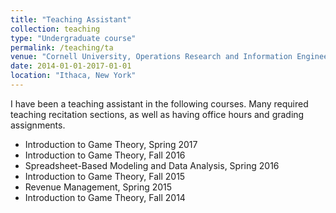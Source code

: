 ```yaml
---
title: "Teaching Assistant"
collection: teaching
type: "Undergraduate course"
permalink: /teaching/ta
venue: "Cornell University, Operations Research and Information Engineering"
date: 2014-01-01-2017-01-01
location: "Ithaca, New York"
---
```


I have been a teaching assistant in the following courses.  Many required
teaching recitation sections, as well as having office hours and grading
assignments.

* Introduction to Game Theory, Spring 2017
* Introduction to Game Theory, Fall 2016
* Spreadsheet-Based Modeling and Data Analysis, Spring 2016
* Introduction to Game Theory, Fall 2015
* Revenue Management, Spring 2015
* Introduction to Game Theory, Fall 2014

